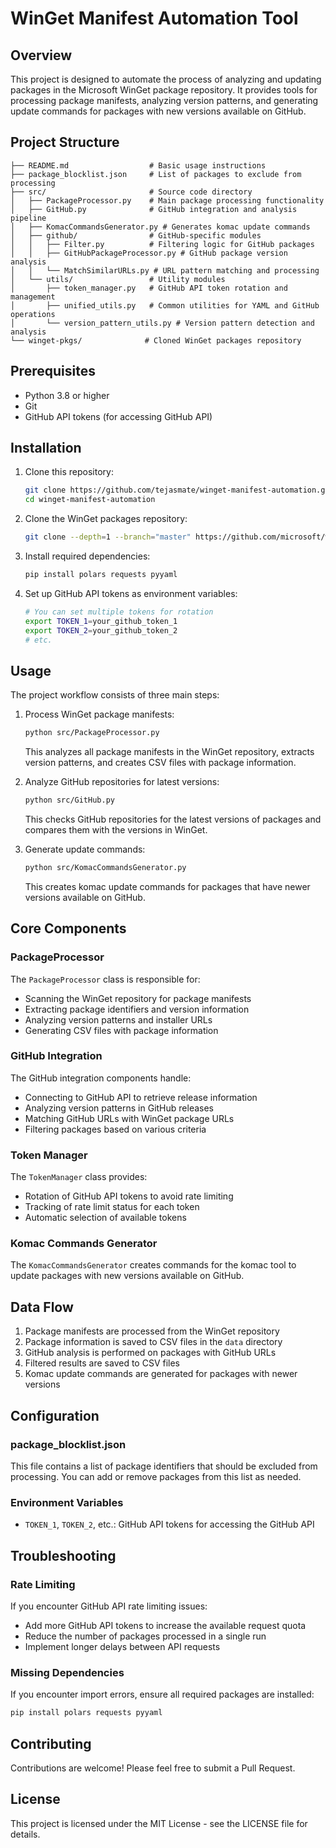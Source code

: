 # WinGet Manifest Automation Tool

## Overview

This project is designed to automate the process of analyzing and updating packages in the Microsoft WinGet package repository. It provides tools for processing package manifests, analyzing version patterns, and generating update commands for packages with new versions available on GitHub.

## Project Structure

```
├── README.md                  # Basic usage instructions
├── package_blocklist.json     # List of packages to exclude from processing
├── src/                       # Source code directory
│   ├── PackageProcessor.py    # Main package processing functionality
│   ├── GitHub.py              # GitHub integration and analysis pipeline
│   ├── KomacCommandsGenerator.py # Generates komac update commands
│   ├── github/                # GitHub-specific modules
│   │   ├── Filter.py          # Filtering logic for GitHub packages
│   │   ├── GitHubPackageProcessor.py # GitHub package version analysis
│   │   └── MatchSimilarURLs.py # URL pattern matching and processing
│   └── utils/                 # Utility modules
│       ├── token_manager.py   # GitHub API token rotation and management
│       ├── unified_utils.py   # Common utilities for YAML and GitHub operations
│       └── version_pattern_utils.py # Version pattern detection and analysis
└── winget-pkgs/              # Cloned WinGet packages repository
```

## Prerequisites

- Python 3.8 or higher
- Git
- GitHub API tokens (for accessing GitHub API)

## Installation

1. Clone this repository:
   ```bash
   git clone https://github.com/tejasmate/winget-manifest-automation.git
   cd winget-manifest-automation
   ```

2. Clone the WinGet packages repository:
   ```bash
   git clone --depth=1 --branch="master" https://github.com/microsoft/winget-pkgs.git
   ```

3. Install required dependencies:
   ```bash
   pip install polars requests pyyaml
   ```

4. Set up GitHub API tokens as environment variables:
   ```bash
   # You can set multiple tokens for rotation
   export TOKEN_1=your_github_token_1
   export TOKEN_2=your_github_token_2
   # etc.
   ```

## Usage

The project workflow consists of three main steps:

1. Process WinGet package manifests:
   ```bash
   python src/PackageProcessor.py
   ```
   This analyzes all package manifests in the WinGet repository, extracts version patterns, and creates CSV files with package information.

2. Analyze GitHub repositories for latest versions:
   ```bash
   python src/GitHub.py
   ```
   This checks GitHub repositories for the latest versions of packages and compares them with the versions in WinGet.

3. Generate update commands:
   ```bash
   python src/KomacCommandsGenerator.py
   ```
   This creates komac update commands for packages that have newer versions available on GitHub.

## Core Components

### PackageProcessor

The `PackageProcessor` class is responsible for:
- Scanning the WinGet repository for package manifests
- Extracting package identifiers and version information
- Analyzing version patterns and installer URLs
- Generating CSV files with package information

### GitHub Integration

The GitHub integration components handle:
- Connecting to GitHub API to retrieve release information
- Analyzing version patterns in GitHub releases
- Matching GitHub URLs with WinGet package URLs
- Filtering packages based on various criteria

### Token Manager

The `TokenManager` class provides:
- Rotation of GitHub API tokens to avoid rate limiting
- Tracking of rate limit status for each token
- Automatic selection of available tokens

### Komac Commands Generator

The `KomacCommandsGenerator` creates commands for the komac tool to update packages with new versions available on GitHub.

## Data Flow

1. Package manifests are processed from the WinGet repository
2. Package information is saved to CSV files in the `data` directory
3. GitHub analysis is performed on packages with GitHub URLs
4. Filtered results are saved to CSV files
5. Komac update commands are generated for packages with newer versions

## Configuration

### package_blocklist.json

This file contains a list of package identifiers that should be excluded from processing. You can add or remove packages from this list as needed.

### Environment Variables

- `TOKEN_1`, `TOKEN_2`, etc.: GitHub API tokens for accessing the GitHub API

## Troubleshooting

### Rate Limiting

If you encounter GitHub API rate limiting issues:
- Add more GitHub API tokens to increase the available request quota
- Reduce the number of packages processed in a single run
- Implement longer delays between API requests

### Missing Dependencies

If you encounter import errors, ensure all required packages are installed:
```bash
pip install polars requests pyyaml
```

## Contributing

Contributions are welcome! Please feel free to submit a Pull Request.

## License

This project is licensed under the MIT License - see the LICENSE file for details.